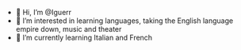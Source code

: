 - 👋 Hi, I’m @Iguerr
- 👀 I’m interested in learning languages, taking the English language empire down, music and theater
- 🌱 I’m currently learning Italian and French

<!---
Iguerr/Iguerr is a ✨ special ✨ repository because its `README.md` (this file) appears on your GitHub profile.
You can click the Preview link to take a look at your changes.
--->
